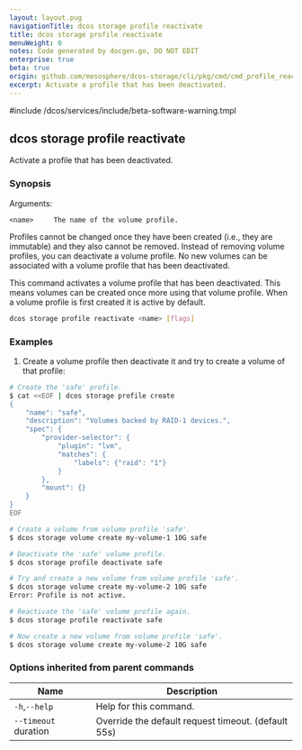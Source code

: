 ```yaml
---
layout: layout.pug
navigationTitle: dcos storage profile reactivate
title: dcos storage profile reactivate
menuWeight: 0
notes: Code generated by docgen.go, DO NOT EDIT
enterprise: true
beta: true
origin: github.com/mesosphere/dcos-storage/cli/pkg/cmd/cmd_profile_reactivate.go
excerpt: Activate a profile that has been deactivated.
---
```

#include /dcos/services/include/beta-software-warning.tmpl

## dcos storage profile reactivate

Activate a profile that has been deactivated.

### Synopsis

Arguments:

    <name>     The name of the volume profile.

Profiles cannot be changed once they have been created (i.e., they are
immutable) and they also cannot be removed. Instead of removing volume profiles,
you can deactivate a volume profile. No new volumes can be associated with a
volume profile that has been deactivated.

This command activates a volume profile that has been deactivated. This means
volumes can be created once more using that volume profile. When a volume
profile is first created it is active by default.

```bash
dcos storage profile reactivate <name> [flags]
```

### Examples

1. Create a volume profile then deactivate it and try to create a volume of that profile:

```bash
# Create the 'safe' profile.
$ cat <<EOF | dcos storage profile create
{
    "name": "safe",
    "description": "Volumes backed by RAID-1 devices.",
    "spec": {
        "provider-selector": {
            "plugin": "lvm",
            "matches": {
                "labels": {"raid": "1"}
            }
        },
        "mount": {}
    }
}
EOF

# Create a volume from volume profile 'safe'.
$ dcos storage volume create my-volume-1 10G safe

# Deactivate the 'safe' volume profile.
$ dcos storage profile deactivate safe

# Try and create a new volume from volume profile 'safe'.
$ dcos storage volume create my-volume-2 10G safe
Error: Profile is not active.

# Reactivate the 'safe' volume profile again.
$ dcos storage profile reactivate safe

# Now create a new volume from volume profile 'safe'.
$ dcos storage volume create my-volume-2 10G safe
```

### Options inherited from parent commands

Name | Description
--- | ---
`-h`,`--help` | Help for this command.
`--timeout` duration | Override the default request timeout. (default 55s)

